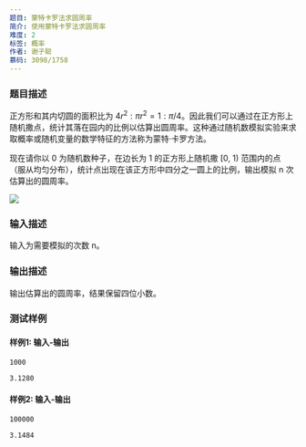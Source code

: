 ```yaml
---
题目: 蒙特卡罗法求圆周率
简介: 使用蒙特卡罗法求圆周率
难度: 2
标签: 概率
作者: 谢子聪
慕码: 3098/1758
---
```


### 题目描述

正方形和其内切圆的面积比为 $4r^2 : πr^2 =  1 : π/4$。因此我们可以通过在正方形上随机撒点，统计其落在园内的比例以估算出圆周率。这种通过随机数模拟实验来求取概率或随机变量的数学特征的方法称为蒙特·卡罗方法。

现在请你以 0 为随机数种子，在边长为 1 的正方形上随机撒 [0, 1) 范围内的点（服从均匀分布），统计点出现在该正方形中四分之一圆上的比例，输出模拟 n 次估算出的圆周率。

![](https://timgsa.baidu.com/timg?image&quality=80&size=b9999_10000&sec=1559925832263&di=2bf49605c4627b8c3dd98e6efa3b48d5&imgtype=0&src=http%3A%2F%2Fmmbiz.qpic.cn%2Fmmbiz_png%2FBxibvpyo2Us7a5z8tnWsewY88kRN1FVMZ0PFHk5P9yHethzdHliczLTFV4CLyg3lypkwGf0hgHbI1xnJB7saethw%2F640%3Fwx_fmt%3Dpng)

### 输入描述

输入为需要模拟的次数 n。

### 输出描述

输出估算出的圆周率，结果保留四位小数。

### 测试样例

#### 样例1: 输入-输出

```
1000
```

```
3.1280
```

#### 样例2: 输入-输出

```
100000
```

```
3.1484
```

